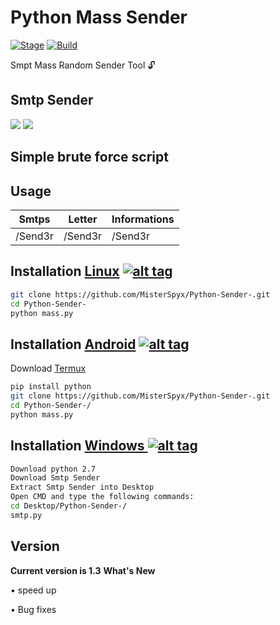 <h1>Python Mass Sender</h1>
<p><a href="https://github.com/MisterSpyx/Python-Sender-/"></a>
<a href="https://github.com/MisterSpyx/Python-Sender-/r"><img src="https://img.shields.io/badge/Release-Stable-orange.svg" alt="Stage" data-canonical-src="https://img.shields.io/badge/Release-Stable-orange.svg" style="max-width:100%;"></a>
<a href="https://github.com/MisterSpyx/Python-Sender-/"><img src="https://img.shields.io/badge/Supported%20OS-Linux%2FWindows-brightgreengreen.svg" alt="Build" data-canonical-src="https://img.shields.io/badge/Supported%20OS-Linux%2FWindows-brightgreengreen.svg" style="max-width:100%;"></a></p>
<p> Smpt Mass Random Sender Tool 🔓  </p>

<h2>Smtp Sender</h2>

<img src="https://i.imgur.com/4zwfniZ.png" data-canonical-src="https://i.imgur.com/4zwfniZ.png" style="max-width:100%;">
<img src="https://i.imgur.com/JqyAirM.png" data-canonical-src="https://i.imgur.com/JqyAirM.png" style="max-width:100%;">

<h2>Simple brute force script </h2>
<h2>Usage</h2>

<table>
<thead>
<tr>
<th>Smtps</th>
<th>Letter</th>
<th>Informations</th>
</tr>
</thead>
<tbody>
<tr>
<td>/Send3r</td>
<td>/Send3r</td>
<td>/Send3r</td>
</tr>
</tbody></table>

## Installation [Linux](https://wikipedia.org/wiki/Linux) [![alt tag](http://icons.iconarchive.com/icons/dakirby309/simply-styled/32/OS-Linux-icon.png)](https://fr.wikipedia.org/wiki/Linux)

```bash
git clone https://github.com/MisterSpyx/Python-Sender-.git
cd Python-Sender-
python mass.py
```

## Installation [Android](https://wikipedia.org/wiki/Android) [![alt tag](https://cdn1.iconfinder.com/data/icons/logotypes/32/android-32.png)](https://fr.wikipedia.org/wiki/Android)

Download [Termux](https://play.google.com/store/apps/details?id=com.termux)

```bash
pip install python
git clone https://github.com/MisterSpyx/Python-Sender-.git
cd Python-Sender-/
python mass.py
```

## Installation [Windows ](https://wikipedia.org/wiki/Microsoft_Windows)[![alt tag](http://icons.iconarchive.com/icons/tatice/cristal-intense/32/Windows-icon.png)](https://fr.wikipedia.org/wiki/Microsoft_Windows)
```bash
Download python 2.7
Download Smtp Sender
Extract Smtp Sender into Desktop
Open CMD and type the following commands:
cd Desktop/Python-Sender-/
smtp.py
```
<h2>Version</h2>
<strong>Current version is 1.3</strong>
<strong>What's New </strong>
<p>• speed up<p>
<p>• Bug fixes<p>
